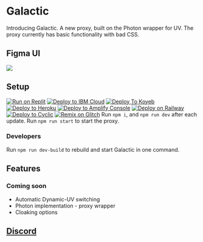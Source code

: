 # Galactic
Introducing Galactic. A new proxy, built on the Photon wrapper for UV. The proxy currently has basic functionality with bad CSS. 


## Figma UI
![](./galactic.jpg)

## Setup
[![Run on Replit](https://binbashbanana.github.io/deploy-buttons/buttons/remade/replit.svg)](https://replit.com/github/galactic-lab/galactic)
[![Deploy to IBM Cloud](https://raw.githubusercontent.com/BinBashBanana/deploy-buttons/master/buttons/remade/ibmcloud.svg)](https://cloud.ibm.com/devops/setup/deploy?repository=https://github.com/galactic-lab/galactic)
[![Deploy To Koyeb](https://binbashbanana.github.io/deploy-buttons/buttons/remade/koyeb.svg)](https://app.koyeb.com/deploy?type=git&repository=github.com/galactic-lab/galactic&branch=main&name=Galactic)
[![Deploy to Heroku](https://binbashbanana.github.io/deploy-buttons/buttons/remade/heroku.svg)](https://heroku.com/deploy/?template=https://github.com/galactic-lab/galactic)
[![Deploy to Amplify Console](https://binbashbanana.github.io/deploy-buttons/buttons/remade/amplifyconsole.svg)](https://console.aws.amazon.com/amplify/home#/deploy?repo=https://github.com/galactic-lab/galactic)
[![Deploy on Railway](https://binbashbanana.github.io/deploy-buttons/buttons/remade/railway.svg)](https://railway.app/new/template?template=https://github.com/galactic-lab/galactic)
[![Deploy to Cyclic](https://binbashbanana.github.io/deploy-buttons/buttons/remade/cyclic.svg)](https://app.cyclic.sh/api/app/deploy/galactic-lab/galactic)
[![Remix on Glitch](https://binbashbanana.github.io/deploy-buttons/buttons/remade/glitch.svg)](https://glitch.com/edit/#!/import/github/galactic-lab/galactic)
 Run `npm i`, and `npm run dev` after each update. Run `npm run start` to start the proxy.

### Developers
Run `npm run dev-build` to rebuild and start Galactic in one command.

## Features
### Coming soon
* Automatic Dynamic-UV switching
* Photon implementation - proxy wrapper
* Cloaking options

## [Discord](https://discord.gg/xsQRx4tjj5)
